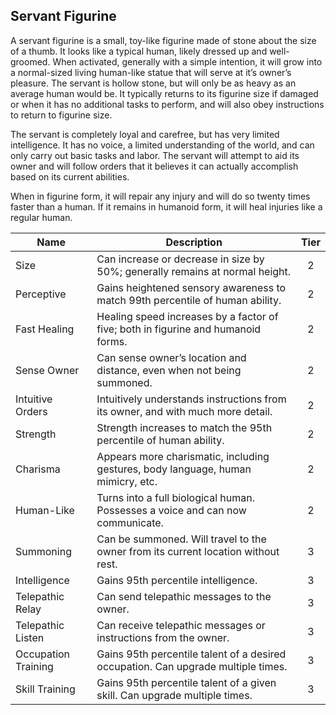 ## Servant Figurine

A servant figurine is a small, toy-like figurine made of stone about the size of a thumb. It looks like a typical human, likely dressed up and well-groomed. When activated, generally with a simple intention, it will grow into a normal-sized living human-like statue that will serve at it’s owner’s pleasure. The servant is hollow stone, but will only be as heavy as an average human would be. It typically returns to its figurine size if damaged or when it has no additional tasks to perform, and will also obey instructions to return to figurine size.

The servant is completely loyal and carefree, but has very limited intelligence. It has no voice, a limited understanding of the world, and can only carry out basic tasks and labor. The servant will attempt to aid its owner and will follow orders that it believes it can actually accomplish based on its current abilities.

When in figurine form, it will repair any injury and will do so twenty times faster than a human. If it remains in humanoid form, it will heal injuries like a regular human.

 **Name**            | **Description**                                                                   | **Tier** 
---------------------|-----------------------------------------------------------------------------------|:--------:
 Size                | Can increase or decrease in size by 50%; generally remains at normal height.      | 2        
 Perceptive          | Gains heightened sensory awareness to match 99th percentile of human ability.     | 2        
 Fast Healing        | Healing speed increases by a factor of five; both in figurine and humanoid forms. | 2        
 Sense Owner         | Can sense owner’s location and distance, even when not being summoned.            | 2        
 Intuitive Orders    | Intuitively understands instructions from its owner, and with much more detail.   | 2        
 Strength            | Strength increases to match the 95th percentile of human ability.                 | 2        
 Charisma            | Appears more charismatic, including gestures, body language, human mimicry, etc.  | 2        
 Human-Like          | Turns into a full biological human. Possesses a voice and can now communicate.    | 2        
 Summoning           | Can be summoned. Will travel to the owner from its current location without rest. | 3        
 Intelligence        | Gains 95th percentile intelligence.                                               | 3        
 Telepathic Relay    | Can send telepathic messages to the owner.                                        | 3        
 Telepathic Listen   | Can receive telepathic messages or instructions from the owner.                   | 3        
 Occupation Training | Gains 95th percentile talent of a desired occupation. Can upgrade multiple times. | 3        
 Skill Training      | Gains 95th percentile talent of a given skill. Can upgrade multiple times.        | 3        
